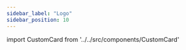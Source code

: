 ```yaml
---
sidebar_label: "Logo"
sidebar_position: 10
---
```


import CustomCard from '../../src/components/CustomCard'


<CustomCard title="UXUY Wallet Telegram Logos" description="Download resources such as the UXUY Wallet logo" link="/assets/uxuy-tg-wallet-logos.zip" />

